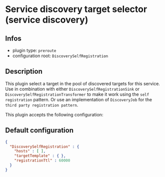 
# Service discovery target selector (service discovery)

## Infos

* plugin type: `preroute`
* configuration root: `DiscoverySelfRegistration`

## Description

This plugin select a target in the pool of discovered targets for this service.
Use in combination with either `DiscoverySelfRegistrationSink` or `DiscoverySelfRegistrationTransformer` to make it work using the `self registration` pattern.
Or use an implementation of `DiscoveryJob` for the `third party registration pattern`.

This plugin accepts the following configuration:



## Default configuration

```json
{
  "DiscoverySelfRegistration" : {
    "hosts" : [ ],
    "targetTemplate" : { },
    "registrationTtl" : 60000
  }
}
```





